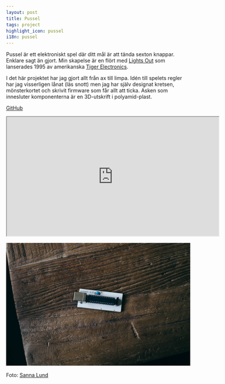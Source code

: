 ```yaml
---
layout: post
title: Pussel
tags: project
highlight_icon: pussel
i18n: pussel
---
```


Pussel är ett elektroniskt spel där ditt mål är att tända sexton knappar. Enklare sagt än gjort. Min skapelse är en flört med [Lights Out][1] som lanserades 1995 av amerikanska [Tiger Electronics][2].

I det här projektet har jag gjort allt från ax till limpa. Idén till spelets regler har jag visserligen lånat (läs snott) men jag har själv designat kretsen, mönsterkortet och skrivit firmware som får allt att ticka. Asken som innesluter komponenterna är en 3D-utskrift i polyamid-plast.

[GitHub][3]

<div class="video-wrapper"><iframe src="https://player.vimeo.com/video/142039893?autoplay=1&amp;loop=1&amp;title=0&amp;byline=0&amp;portrait=0" width="580" height="326" allowfullscreen></iframe></div>

![](/images/pussel.jpg)

Foto: [Sanna Lund][4]

[1]: https://en.wikipedia.org/wiki/Lights_Out_(game)
[2]: https://en.wikipedia.org/wiki/Tiger_Electronics
[3]: https://github.com/svendahlstrand/pussel
[4]: http://sannalund.se
